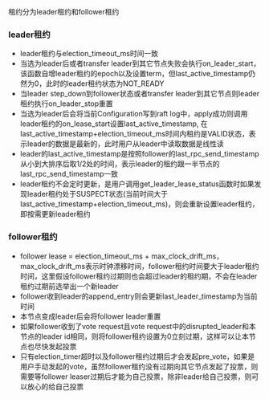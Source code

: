 租约分为leader租约和follower租约


### leader租约
- leader租约与election_timeout_ms时间一致
- 当选为leader后或者transfer leader到其它节点失败会执行on_leader_start，该函数自增leader租约的epoch以及设置term，但last_active_timestamp仍然为0，此时的leader租约状态为NOT_READY
- 当leader step_down到follower状态或者transfer leader到其它节点则leader租约执行on_leader_stop重置
- 当选为leader后会将当前Configuration写到raft log中，apply成功则调用leader租约的on_lease_start设置last_active_timestamp, 在last_active_timestamp+election_timeout_ms时间内租约是VALID状态，表示leader的数据是最新的，此时用户从leader中读取数据是线性读
- leader的last_active_timestamp是按照follower的last_rpc_send_timestamp从小到大排序后取1/2处的时间，表示leader的租约跟一半节点的last_rpc_send_timestamp一致
- leader租约不会定时更新，是用户调用get_leader_lease_status函数时如果发现leader租约处于SUSPECT状态(当前时间大于last_active_timestamp+election_timeout_ms)，则会重新设置leader租约，即按需更新leader租约


### follower租约
- follower lease = election_timeout_ms + max_clock_drift_ms，max_clock_drift_ms表示时钟漂移时间，follower租约时间要大于leader租约时间，这里假设follower租约过期则也会超过leader的租约期，不会在leader租约过期前选举出一个新leader
- follower收到leader的append_entry则会更新last_leader_timestamp为当前时间
- 本节点变成leader后会将follower leader重置
- 如果follower收到了vote request且vote request中的disrupted_leader和本节点的leader id相同，则将follower租约设置为0立刻过期，这样可以让本节点也尽快发起投票
- 只有election_timer超时以及follower租约过期后才会发起pre_vote，如果是用户手动发起的vote，虽然follower租约没有过期向其它节点发起了投票，则需要等follower leaser过期后才能为自己投票，除非leader给自己投票，则可以放心的给自己投票
